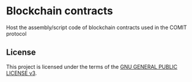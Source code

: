 # Blockchain contracts
Host the assembly/script code of blockchain contracts used in the COMIT protocol

## License

This project is licensed under the terms of the [GNU GENERAL PUBLIC LICENSE v3](LICENSE.md).

